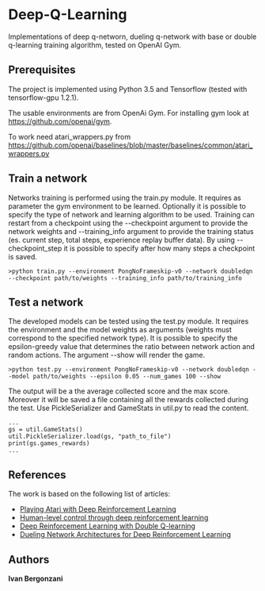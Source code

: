 # Deep-Q-Learning
Implementations of deep q-networn, dueling q-network with base or double q-learning training algorithm, tested on OpenAI Gym. 

## Prerequisites

The project is implemented using Python 3.5 and Tensorflow (tested with tensorflow-gpu 1.2.1).

The usable environments are from OpenAi Gym. For installing gym look at https://github.com/openai/gym.

To work need atari_wrappers.py from https://github.com/openai/baselines/blob/master/baselines/common/atari_wrappers.py

##  Train a network

Networks training is performed using the train.py module. It requires as parameter the gym environment to be learned. Optionally it is possible to specify the type of network and learning algorithm to be used. Training can restart from a checkpoint using the --checkpoint argument to provide the network weights and --training_info argument to provide the training status (es. current step, total steps, experience replay buffer data). By using --checkpoint_step it is possible to specify after how many steps a checkpoint is saved.

```
>python train.py --environment PongNoFrameskip-v0 --network doubledqn --checkpoint path/to/weights --training_info path/to/training_info
```

## Test a network

The developed models can be tested using the test.py module. It requires the environment and the model weights as arguments (weights must correspond to the specified network type). It is possible to specify the epsilon-greedy value that determines the ratio between network action and random actions.  The argument --show will render the game. 

```
>python test.py --environment PongNoFrameskip-v0 --network doubledqn --model path/to/weights --epsilon 0.05 --num_games 100 --show
```

The output will be a the average collected score and the max score. Moreover it will be saved a file containing all the rewards collected during the test. Use PickleSerializer and GameStats in util.py to read the content.

```
...
gs = util.GameStats()
util.PickleSerializer.load(gs, "path_to_file")
print(gs.games_rewards)
...
```


## References
The work is based on the following list of articles:

* [Playing Atari with Deep Reinforcement Learning](https://arxiv.org/abs/1312.5602)
* [Human-level control through deep reinforcement learning](https://storage.googleapis.com/deepmind-media/dqn/DQNNaturePaper.pdf)
* [Deep Reinforcement Learning with Double Q-learning](https://arxiv.org/abs/1509.06461)
* [Dueling Network Architectures for Deep Reinforcement Learning](https://arxiv.org/abs/1511.06581)

## Authors

**Ivan Bergonzani**

